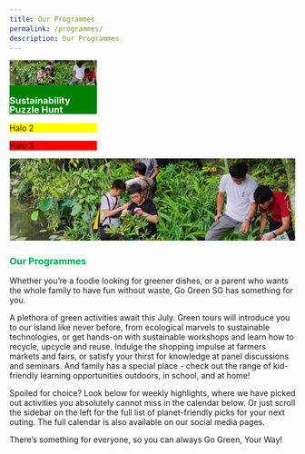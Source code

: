 ```yaml
---
title: Our Programmes
permalink: /programmes/
description: Our Programmes
---
```

<style>
	.row {
		gap: 1rem;
	}
	
	.programmes-item {
		width: calc(33.33% - 1em);
	}
	
	.programmes > img {
		width: 100%;
	}
	
	.programmes-item > h2 {
		color:white;
		font-size: 1rem;
		line-height: 1rem;
		margin: 1rem 0;
	}
</style>

<div class="row">
	<div style="background-color: green;" class="programmes-item col is-one-third">
		<img src="/images/our-programmes.png">
		<h2>Sustainability Puzzle Hunt</h2>
	</div>
	<div style="background-color: yellow;" class="programmes-item col is-one-third">
		<p>Halo 2</p>
	</div>
	<div style="background-color: red;" class="programmes-item col is-one-third">
		<p>Halo 3</p>
	</div>
</div>

![](/images/our-programmes.png)
### <span class="tx-green">Our Programmes</span>

Whether you’re a foodie looking for greener dishes, or a parent who wants the whole family to have fun without waste, Go Green SG has something for you.

A plethora of green activities await this July. Green tours will introduce you to our island like never before, from ecological marvels to sustainable technologies, or get hands-on with sustainable workshops and learn how to recycle, upcycle and reuse. Indulge the shopping impulse at farmers markets and fairs, or satisfy your thirst for knowledge at panel discussions and seminars. And family has a special place - check out the range of kid-friendly learning opportunities outdoors, in school, and at home!

Spoiled for choice? Look below for weekly highlights, where we have picked out activities you absolutely cannot miss in the calendar below. Or just scroll the sidebar on the left for the full list of planet-friendly picks for your next outing. The full calendar is also available on our social media pages.

There’s something for everyone, so you can always Go Green, Your Way!

<style>
	.tx-green { color: #00A651; }
	.tx-light-green { color: #A9CB5A; }
	.tx-dark-green { color: #52A057; }
	.tx-blue { color: #71B4DA; }
	.tx-gray { color: #9B9B9B; }
	.tx-brown { color: #8B572A; }
</style>
